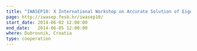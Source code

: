 ```yaml
---
title: "IWASEP10: X International Workshop on Accurate Solution of Eigenvalue Problems"
page: http://iwasep.fesb.hr/iwasep10/
start_date: 2014-06-02 12:00:00
end_date:   2014-06-05 12:00:00
where: Dubrovnik, Croatia
type: cooperation
---
```


